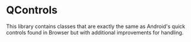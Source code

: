 QControls
==============

This library contains classes that are exactly the same as Android's quick controls found in Browser but with additional improvements for handling.
